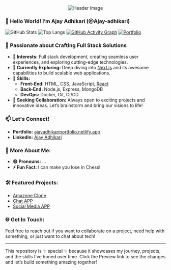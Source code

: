 <div align="center">
  <img src="https://via.placeholder.com/600x200.png?text=Welcome+to+My+Profile!" alt="Header Image" />
</div>

### 👋 Hello World! I’m Ajay Adhikari (@Ajay-adhikari)

![GitHub Stats](https://github-readme-stats.vercel.app/api/?username=Ajay-adhikari&show_icons=true&count_private=true&theme=radical&include_all_commits=true&hide=stars)
![Top Langs](https://github-readme-stats.vercel.app/api/top-langs/?username=Ajay-adhikari&langs_count=8&layout=compact&theme=radical)
[![GitHub Activity Graph](https://activity-graph.herokuapp.com/graph?username=Ajay-adhikari&theme=react-dark)](https://github.com/Ajay-adhikari)
[![Portfolio](https://img.shields.io/badge/Portfolio-Visit%20Now-blueviolet?style=for-the-badge&logo=next.js)](https://ajayadhikariportfolio.netlify.app)


### 🚀 Passionate about Crafting Full Stack Solutions

- **👀 Interests:** Full stack development, creating seamless user experiences, and exploring cutting-edge technologies.
- **🌱 Currently Exploring:** Deep diving into [Next.js](https://nextjs.org/) and its awesome capabilities to build scalable web applications.
- **💼 Skills:**
  - **Front-End:** HTML, CSS, JavaScript, [React](https://reactjs.org/)
  - **Back-End:** Node.js, Express, MongoDB
  - **DevOps:** Docker, Git, CI/CD
- **💞️ Seeking Collaboration:** Always open to exciting projects and innovative ideas. Let’s brainstorm and bring our visions to life!

### 📫 Let's Connect!

- **Portfolio:** [ajayadhikariportfolio.netlify.app](https://ajayadhikariportfolio.netlify.app)
- **LinkedIn:** [Ajay Adhikari](https://www.linkedin.com/in/ajay-adhikari-66695a174/)

### 🌟 More About Me:

- **😄 Pronouns:** ...
- **⚡ Fun Fact:** I can make you lose in Chess!

### 🛠️ Featured Projects:

- [Amazone Clone](https://ajayproject.netlify.app/)
- [Chat APP](https://chatappbyajay.onrender.com/)
- [Social Media APP](https://adhikarisocial.netlify.app/)

### 🌐 Get In Touch:

Feel free to reach out if you want to collaborate on a project, need help with something, or just want to chat about tech!

---

This repository is ✨ special ✨ because it showcases my journey, projects, and the skills I've honed over time. Click the Preview link to see the changes and let’s build something amazing together!
